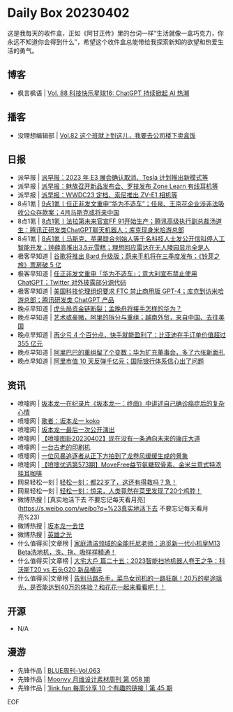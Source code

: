 # Daily Box 20230402
这是我每天的收件盒，正如《阿甘正传》里的台词一样“生活就像一盒巧克力，你永远不知道你会得到什么”，希望这个收件盒总能带给我探索新知的欲望和热爱生活的勇气。

## 博客
- 枫言枫语 | [Vol. 88 科技快乐星球16: ChatGPT 持续掀起 AI 热潮](https://justinyan.me/post/5635)

## 播客
- 没理想编辑部 | [Vol.82 这个班就上到这儿，我要去公司楼下卖盒饭](https://shop.vistopia.com.cn/article?article_id=652966)

## 日报
- 派早报 | [派早报：2023 年 E3 展会确认取消、Tesla 计划推出新模式等](https://sspai.com/post/79124)
- 派早报 | [派早报：魅族召开新品发布会、罗技发布 Zone Learn 有线耳机等](https://sspai.com/post/79101)
- 派早报 | [派早报：WWDC23 定档、索尼推出 ZV-E1 相机等](https://sspai.com/post/79092)
- 8点1氪 | [9点1氪丨任正非发文重申“华为不造车”；任泉、王京花企业涉非法吸收公众存款案；4月马斯克或将来中国](https://36kr.com/p/2196073676785801)
- 8点1氪 | [8点1氪丨法拉第未来官宣FF 91开始生产；腾讯高级执行副总裁汤道生：腾讯正研发类ChatGPT聊天机器人；库克现身米哈游总部](https://36kr.com/p/2194647405528966)
- 8点1氪 | [8点1氪丨马斯克、苹果联合创始人等千名科技人士发公开信叫停人工智能开发；钟薛高推出3.5元雪糕；理想回应雷达在无人陵园显示全是人](https://36kr.com/p/2193230741719168)
- 极客早知道 | [谷歌将推出 Bard 升级版；蔚来手机将在三季度发布；《铃芽之旅》票房破 5 亿](https://www.geekpark.net/news/317046)
- 极客早知道 | [任正非发文重申「华为不造车」；意大利宣布禁止使用 ChatGPT；Twitter 对外披露部分源代码](https://www.geekpark.net/news/317042)
- 极客早知道 | [美国科技伦理组织要求 FTC 禁止商用版 GPT-4；库克到访米哈游总部；腾讯研发类 ChatGPT 产品](https://www.geekpark.net/news/316978)
- 晚点早知道 | [虎头局资金链断裂；孟晚舟将接手怎样的华为？](https://www.latepost.com/news/dj_detail?id=1580)
- 晚点早知道 | [艺术或豪赌，阿里的拆分与重组；越南外贸，来自中国、去往美国](https://www.latepost.com/news/dj_detail?id=1578)
- 晚点早知道 | [再少亏 4 个百分点，快手就能盈利了；比亚迪在手订单价值超过 355 亿元](https://www.latepost.com/news/dj_detail?id=1577)
- 晚点早知道 | [阿里巴巴的重组留了个变数；华为扩充董事会，多了六张新面孔](https://www.latepost.com/news/dj_detail?id=1574)
- 晚点早知道 | [阿里市值 10 天反弹千亿元；国际银行体系信心出了问题](https://www.latepost.com/news/dj_detail?id=1570)

## 资讯
- 喷嚏网 | [坂本龙一在纪录片《坂本龙一：终曲》中讲述自己确诊癌症后的复杂心情](http://www.dapenti.com/blog/more.asp?name=xilei&id=170688)
- 喷嚏网 | [歌者：坂本龙一 koko](http://www.dapenti.com/blog/more.asp?name=xilei&id=170687)
- 喷嚏网 | [坂本龙一最后一次公开演出](http://www.dapenti.com/blog/more.asp?name=xilei&id=170686)
- 喷嚏网 | [【喷嚏图卦20230402】现在没有一条通向未来的康庄大道](http://www.dapenti.com/blog/more.asp?name=xilei&id=170682)
- 喷嚏网 | [一台古老的印刷机](http://www.dapenti.com/blog/more.asp?name=xilei&id=170676)
- 喷嚏网 | [一位风暴追逐者从正下方拍到了龙卷风缓缓生成的景象](http://www.dapenti.com/blog/more.asp?name=xilei&id=170675)
- 喷嚏网 | [【喷嚏优选第573期】MoveFree益节氨糖软骨素、金米兰意式特浓挂耳咖啡](http://www.dapenti.com/blog/more.asp?name=xilei&id=170674)
- 网易轻松一刻 | [轻松一刻：都22岁了，这还有得救吗？急！](https://3g.163.com/news/article/I16M4QT7000181BR.html)
- 网易轻松一刻 | [轻松一刻：惊呆，人类竟然在菜里发现了20个鸡脖！](https://3g.163.com/news/article/I143RTFM000181BR.html)
- 微博热搜 | [真实地活下去 不要忘记每天看月亮](https://s.weibo.com/weibo?q=%23真实地活下去 不要忘记每天看月亮%23)
- 微博热搜 | [坂本龙一去世](https://s.weibo.com/weibo?q=%23坂本龙一去世%23)
- 微博热搜 | [英雄之光](https://s.weibo.com/weibo?q=%23英雄之光%23)
- 什么值得买|文章榜 | [家庭清洁领域的全能托尼老师：追觅新一代小机皇M13 Beta洗地机，洗、拖、吸样样精通！](https://post.smzdm.com/p/apvgl0r2/)
- 什么值得买|文章榜 | [大宅大戶 篇二十五：2023智能扫地机器人卷王之争：科沃斯T20 vs 石头G20 新品横评](https://post.smzdm.com/p/aqmwnv72/)
- 什么值得买|文章榜 | [告别马路杀手，菜鸟女司机的一路狂飙！20万的星途瑶光，是否能达到40万的体验？和花花一起来看看吧！！](https://post.smzdm.com/p/akkz4xg8/)

## 开源
- N/A

## 漫游
- 先锋作品 | [BLUE周刊-Vol.063](https://open.zhubai.wiki/a/l/t/z/pl/huazi/2254371397860716544)
- 先锋作品 | [Moonvy 月维设计素材周刊 第 058 期](https://open.zhubai.wiki/a/l/t/z/pl/moonvy/2254333961092296704)
- 先锋作品 | [1link.fun 每周分享 10 个有趣的链接 | 第 45 期](https://open.zhubai.wiki/a/l/t/z/pl/happyfire/2254327622664265728)

EOF